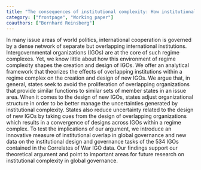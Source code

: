 ```yaml
---
title: "The consequences of institutional complexity: How institutional overlap affects the creation and design of intergovernmental organizations"
category: ["frontpage", "Working paper"]
coauthors: ["Bernhard Reinsberg"]
---
```

In many issue areas of world politics, international cooperation is governed by a dense network of separate but overlapping international institutions. Intergovernmental organizations (IGOs) are at the core of such regime complexes. Yet, we know little about how this environment of regime complexity shapes the creation and design of IGOs. We offer an analytical framework that theorizes the effects of overlapping institutions within a regime complex on the creation and design of new IGOs. We argue that, in general, states seek to avoid the proliferation of overlapping organizations that provide similar functions to similar sets of member states in an issue area. When it comes to the design of new IGOs, states adjust organizational structure in order to be better manage the uncertainties generated by institutional complexity. States also reduce uncertainty related to the design of new IGOs by taking cues from the design of overlapping organizations which results in a convergence of designs across IGOs within a regime complex. To test the implications of our argument, we introduce an innovative measure of institutional overlap in global governance and new data on the institutional design and governance tasks of the 534 IGOs contained in the Correlates of War IGO data. Our findings support our theoretical argument and point to important areas for future research on institutional complexity in global governance.
